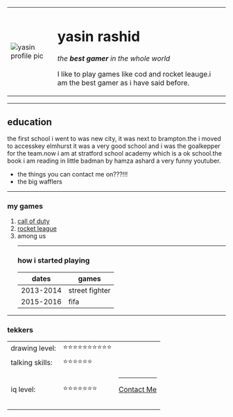 <!DOCTYPE html>
<html lang="en" dir="ltr">

<head>
  <meta charset="utf-8">
  <title>👾 yasins personal site</title>
<link rel="stylesheet" href="/css/master.css">


</head>

<body>
  <table cellspacing="20s">
    <td><img src="yr.png" alt="yasin profile pic"></td>
    <td>
      <h1>yasin rashid</h1>
      <p><em>the <strong>best gamer</strong> in the whole world</em></p>
      <p>I like to play games like cod and rocket leauge.i am the best gamer as i have said
        before.</p>
    </td>
  </table>
  <hr size="3" noshadow />
  <h2>education</h2>
  <p>the first school i went to was new city, it was next to brampton.the i moved to accesskey
    elmhurst it was a very good school and i was the goalkepper for the team.now i am at
    stratford school academy which is a ok school.the book i am reading in little badman
    by hamza ashard a very funny youtuber.</p>
  <ul>
    <li>the things you can contact me on???!!!</li>
    <li>the big wafflers</li>
  </ul>
  <hr>
  <h3>my games</h3>
  <ol>
    <li><a href="https://www.callofduty.com/uk/en/blackopscoldwar/buy?cid=286005297call/" </a> call of duty</li>
    <li><a href="https://www.rocketleague.com/">rocket league</a></li>
    <li>among us</li>
    <hr>
    <h3>how i started playing</h3>
    <table>
      <thead>
        <tr>
          <th>dates</th>
          <th>games</th>
        </tr>
      </thead>
      <tr>
        <td>2013-2014</td>
        <td>street fighter</td>
      </tr>
      <tr>
        <td>2015-2016</td>
        <td>fifa</td>
      </tr>
    </table>
  </ol>
  <hr>
  <h3>tekkers</h3>
  <table cellspacing="10">
    <tr>
      <td<table>
    <tr>
      <td>drawing level:</td>
      <td>⭐⭐⭐⭐⭐⭐⭐⭐⭐⭐</td>
    </tr>
    <tr>
      <td>talking skills:</td>
      <td>⭐⭐⭐⭐⭐⭐</td>
    </tr>
    <tr>
      <td>iq level:</td>
      <td>⭐⭐⭐⭐⭐⭐⭐</td>
      <td>
        <table>
          <hr cellspacing"100">
          <a href="contact me.html">Contact Me</a>


